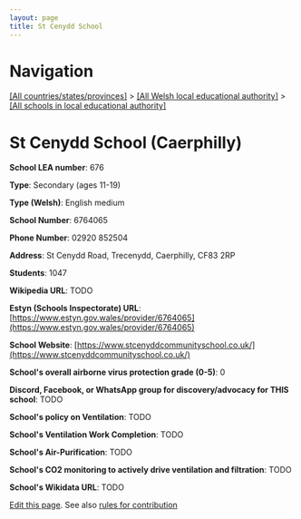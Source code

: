 ```yaml
---
layout: page
title: St Cenydd School
---
```

# Navigation

[[All countries/states/provinces]](../../..) > [[All Welsh local educational authority]](../..) > [[All schools in local educational authority]](..)

# St Cenydd School (Caerphilly)

**School LEA number**: 676

**Type**: Secondary (ages 11-19)

**Type (Welsh)**: English medium

**School Number**: 6764065

**Phone Number**: 02920 852504

**Address**: St Cenydd Road, Trecenydd, Caerphilly, CF83 2RP

**Students**: 1047

**Wikipedia URL**: TODO

**Estyn (Schools Inspectorate) URL**: [https://www.estyn.gov.wales/provider/6764065](https://www.estyn.gov.wales/provider/6764065)

**School Website**: [https://www.stcenyddcommunityschool.co.uk/](https://www.stcenyddcommunityschool.co.uk/)

**School's overall airborne virus protection grade (0-5)**: 0

**Discord, Facebook, or WhatsApp group for discovery/advocacy for THIS school**: TODO

**School's policy on Ventilation**: TODO

**School's Ventilation Work Completion**: TODO

**School's Air-Purification**: TODO

**School's CO2 monitoring to actively drive ventilation and filtration**: TODO

**School's Wikidata URL**: TODO




[Edit this page](https://github.com/VentilationProject/Wales/edit/prif/./Caerphilly/St_Cenydd_School.md). See also [rules for contribution](../../../contribution-rules/)